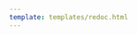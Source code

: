 ```yaml
---
template: templates/redoc.html
---
```


<redoc spec-url="{{base_path}}/apis/restapis/email-template.yaml"></redoc>
